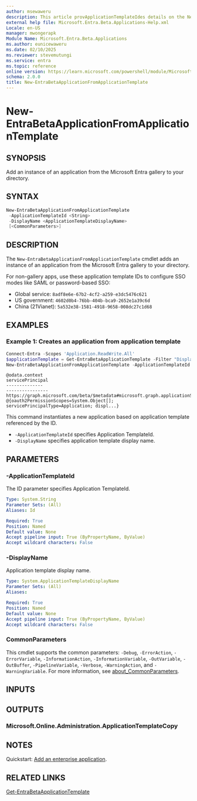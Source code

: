 ```yaml
---
author: msewaweru
description: This article provApplicationTemplateIdes details on the New-EntraBetaApplicationFromApplicationTemplate command.
external help file: Microsoft.Entra.Beta.Applications-Help.xml
Locale: en-US
manager: mwongerapk
Module Name: Microsoft.Entra.Beta.Applications
ms.author: eunicewaweru
ms.date: 02/10/2025
ms.reviewer: stevemutungi
ms.service: entra
ms.topic: reference
online version: https://learn.microsoft.com/powershell/module/Microsoft.Entra.Beta.Applications/New-EntraBetaApplicationFromApplicationTemplate
schema: 2.0.0
title: New-EntraBetaApplicationFromApplicationTemplate
---
```


# New-EntraBetaApplicationFromApplicationTemplate

## SYNOPSIS

Add an instance of an application from the Microsoft Entra gallery to your directory.

## SYNTAX

```powershell
New-EntraBetaApplicationFromApplicationTemplate
 -ApplicationTemplateId <String>
 -DisplayName <ApplicationTemplateDisplayName>
 [<CommonParameters>]
```

## DESCRIPTION

The `New-EntraBetaApplicationFromApplicationTemplate` cmdlet adds an instance of an application from the Microsoft Entra gallery to your directory.

For non-gallery apps, use these application template IDs to configure SSO modes like SAML or password-based SSO:

- Global service: `8adf8e6e-67b2-4cf2-a259-e3dc5476c621`
- US government: `4602d0b4-76bb-404b-bca9-2652e1a39c6d`
- China (21Vianet): `5a532e38-1581-4918-9658-008dc27c1d68`

## EXAMPLES

### Example 1: Creates an application from application template

```powershell
Connect-Entra -Scopes 'Application.ReadWrite.All'
$applicationTemplate = Get-EntraBetaApplicationTemplate -Filter "DisplayName eq 'SAP Fieldglass'"
New-EntraBetaApplicationFromApplicationTemplate -ApplicationTemplateId $applicationTemplate.Id -DisplayName 'Contoso SAP App'
```

```Output
@odata.context                                                                         servicePrincipal
--------------                                                                         ----------------
https://graph.microsoft.com/beta/$metadata#microsoft.graph.applicationServicePrincipal @{oauth2PermissionScopes=System.Object[]; servicePrincipalType=Application; displ...}
```

This command instantiates a new application based on application template referenced by the ID.

- `-ApplicationTemplateId` specifies Application TemplateId.
- `-DisplayName` specifies application template display name.

## PARAMETERS

### -ApplicationTemplateId

The ID parameter specifies Application TemplateId.

```yaml
Type: System.String
Parameter Sets: (All)
Aliases: Id

Required: True
Position: Named
Default value: None
Accept pipeline input: True (ByPropertyName, ByValue)
Accept wildcard characters: False
```

### -DisplayName

Application template display name.

```yaml
Type: System.ApplicationTemplateDisplayName
Parameter Sets: (All)
Aliases:

Required: True
Position: Named
Default value: None
Accept pipeline input: True (ByPropertyName, ByValue)
Accept wildcard characters: False
```

### CommonParameters

This cmdlet supports the common parameters: `-Debug`, `-ErrorAction`, `-ErrorVariable`, `-InformationAction`, `-InformationVariable`, `-OutVariable`, `-OutBuffer`, `-PipelineVariable`, `-Verbose`, `-WarningAction`, and `-WarningVariable`. For more information, see [about_CommonParameters](https://go.microsoft.com/fwlink/?LinkID=113216).

## INPUTS

## OUTPUTS

### Microsoft.Online.Administration.ApplicationTemplateCopy

## NOTES

Quickstart: [Add an enterprise application](https://learn.microsoft.com/entra/identity/enterprise-apps/add-application-portal).

## RELATED LINKS

[Get-EntraBetaApplicationTemplate](Get-EntraBetaApplicationTemplate.md)
